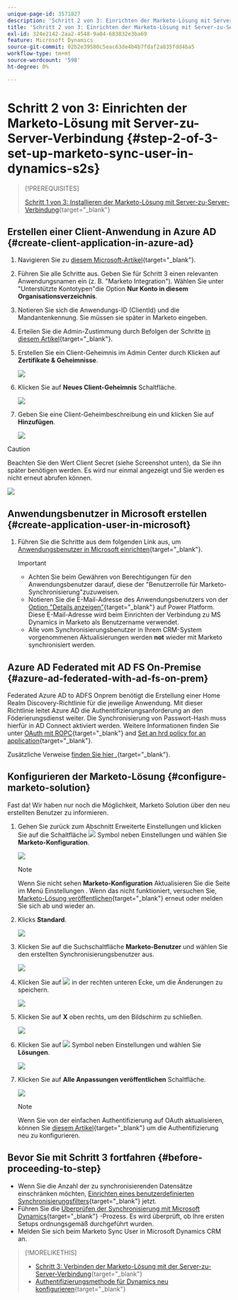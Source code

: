 ```yaml
---
unique-page-id: 3571827
description: 'Schritt 2 von 3: Einrichten der Marketo-Lösung mit Server-zu-Server-Verbindung - Marketo Docs - Produktdokumentation'
title: 'Schritt 2 von 3: Einrichten der Marketo-Lösung mit Server-zu-Server-Verbindung'
exl-id: 324e2142-2aa2-4548-9a04-683832e3ba69
feature: Microsoft Dynamics
source-git-commit: 02b2e39580c5eac63de4b4b7fdaf2a835fdd4ba5
workflow-type: tm+mt
source-wordcount: '598'
ht-degree: 0%

---
```


# Schritt 2 von 3: Einrichten der Marketo-Lösung mit Server-zu-Server-Verbindung {#step-2-of-3-set-up-marketo-sync-user-in-dynamics-s2s}

>[!PREREQUISITES]
>
>[Schritt 1 von 3: Installieren der Marketo-Lösung mit Server-zu-Server-Verbindung](/help/marketo/product-docs/crm-sync/microsoft-dynamics-sync/sync-setup/microsoft-dynamics-365-with-s2s-connection/step-1-of-3-install.md){target="_blank"}

## Erstellen einer Client-Anwendung in Azure AD {#create-client-application-in-azure-ad}

1. Navigieren Sie zu [diesem Microsoft-Artikel](https://docs.microsoft.com/en-us/powerapps/developer/common-data-service/walkthrough-register-app-azure-active-directory#create-an-application-registration){target="_blank"}.

1. Führen Sie alle Schritte aus. Geben Sie für Schritt 3 einen relevanten Anwendungsnamen ein (z. B. &quot;Marketo Integration&quot;). Wählen Sie unter &quot;Unterstützte Kontotypen&quot;die Option **Nur Konto in diesem Organisationsverzeichnis**.

1. Notieren Sie sich die Anwendungs-ID (ClientId) und die Mandantenkennung. Sie müssen sie später in Marketo eingeben.

1. Erteilen Sie die Admin-Zustimmung durch Befolgen der Schritte [in diesem Artikel](/help/marketo/product-docs/crm-sync/microsoft-dynamics-sync/sync-setup/grant-consent-for-client-id-and-app-registration.md){target="_blank"}.

1. Erstellen Sie ein Client-Geheimnis im Admin Center durch Klicken auf **Zertifikate &amp; Geheimnisse**.

   ![](assets/step-2-of-3-set-up-marketo-sync-user-in-dynamics-s2s-1.png)

1. Klicken Sie auf **Neues Client-Geheimnis** Schaltfläche.

   ![](assets/step-2-of-3-set-up-marketo-sync-user-in-dynamics-s2s-2.png)

1. Geben Sie eine Client-Geheimbeschreibung ein und klicken Sie auf **Hinzufügen**.

   ![](assets/step-2-of-3-set-up-marketo-sync-user-in-dynamics-s2s-3.png)

>[!CAUTION]
>
>Beachten Sie den Wert Client Secret (siehe Screenshot unten), da Sie ihn später benötigen werden. Es wird nur einmal angezeigt und Sie werden es nicht erneut abrufen können.

![](assets/step-2-of-3-set-up-marketo-sync-user-in-dynamics-s2s-4.png)

## Anwendungsbenutzer in Microsoft erstellen {#create-application-user-in-microsoft}

1. Führen Sie die Schritte aus dem folgenden Link aus, um [Anwendungsbenutzer in Microsoft einrichten](https://docs.microsoft.com/en-us/powerapps/developer/common-data-service/use-single-tenant-server-server-authentication#application-user-creation){target="_blank"}.

   >[!IMPORTANT]
   >
   >* Achten Sie beim Gewähren von Berechtigungen für den Anwendungsbenutzer darauf, diese der &quot;Benutzerrolle für Marketo-Synchronisierung&quot;zuzuweisen.
   >* Notieren Sie die E-Mail-Adresse des Anwendungsbenutzers von der [Option &quot;Details anzeigen&quot;](https://docs.microsoft.com/en-us/power-platform/admin/manage-application-users#view-or-edit-the-details-of-an-application-user){target="_blank"} auf Power Platform. Diese E-Mail-Adresse wird beim Einrichten der Verbindung zu MS Dynamics in Marketo als Benutzername verwendet.
   >* Alle vom Synchronisierungsbenutzer in Ihrem CRM-System vorgenommenen Aktualisierungen werden **not** wieder mit Marketo synchronisiert werden.

## Azure AD Federated mit AD FS On-Premise {#azure-ad-federated-with-ad-fs-on-prem}

Federated Azure AD to ADFS Onprem benötigt die Erstellung einer Home Realm Discovery-Richtlinie für die jeweilige Anwendung. Mit dieser Richtlinie leitet Azure AD die Authentifizierungsanforderung an den Föderierungsdienst weiter. Die Synchronisierung von Passwort-Hash muss hierfür in AD Connect aktiviert werden. Weitere Informationen finden Sie unter [OAuth mit ROPC](https://docs.microsoft.com/en-us/azure/active-directory/develop/v2-oauth-ropc){target="_blank"} and [Set an hrd policy for an application](https://docs.microsoft.com/en-us/azure/active-directory/manage-apps/configure-authentication-for-federated-users-portal#example-set-an-hrd-policy-for-an-application){target="_blank"}.

Zusätzliche Verweise [finden Sie hier .](https://docs.microsoft.com/en-us/azure/active-directory/reports-monitoring/concept-all-sign-ins#:~:text=Interactive%20user%20sign%2Dins%20are,as%20the%20Microsoft%20Authenticator%20app.&amp;text=This%20report%20also%20include%20federated,are%20federated%20to%20Azure%20AD.){target="_blank"}.

## Konfigurieren der Marketo-Lösung {#configure-marketo-solution}

Fast da! Wir haben nur noch die Möglichkeit, Marketo Solution über den neu erstellten Benutzer zu informieren.

1. Gehen Sie zurück zum Abschnitt Erweiterte Einstellungen und klicken Sie auf die Schaltfläche ![](assets/image2015-5-13-15-3a49-3a19.png) Symbol neben Einstellungen und wählen Sie **Marketo-Konfiguration**.

   ![](assets/fourteen.png)

   >[!NOTE]
   >
   >Wenn Sie nicht sehen **Marketo-Konfiguration** Aktualisieren Sie die Seite im Menü Einstellungen . Wenn das nicht funktioniert, versuchen Sie, [Marketo-Lösung veröffentlichen](/help/marketo/product-docs/crm-sync/microsoft-dynamics-sync/sync-setup/microsoft-dynamics-365-with-s2s-connection/step-1-of-3-install.md){target="_blank"} erneut oder melden Sie sich ab und wieder an.

1. Klicks **Standard**.

   ![](assets/fifteen.png)

1. Klicken Sie auf die Suchschaltfläche **Marketo-Benutzer** und wählen Sie den erstellten Synchronisierungsbenutzer aus.

   ![](assets/sixteen.png)

1. Klicken Sie auf ![](assets/image2015-3-13-15-3a10-3a11.png) in der rechten unteren Ecke, um die Änderungen zu speichern.

   ![](assets/image2015-3-13-15-3a3-3a3.png)

1. Klicken Sie auf **X** oben rechts, um den Bildschirm zu schließen.

   ![](assets/seventeen.png)

1. Klicken Sie auf ![](assets/image2015-5-13-15-3a49-3a19-1.png) Symbol neben Einstellungen und wählen Sie **Lösungen**.

   ![](assets/eighteen.png)

1. Klicken Sie auf **Alle Anpassungen veröffentlichen** Schaltfläche.

   ![](assets/nineteen.png)

   >[!NOTE]
   >
   >Wenn Sie von der einfachen Authentifizierung auf OAuth aktualisieren, können Sie [diesem Artikel](/help/marketo/product-docs/crm-sync/microsoft-dynamics-sync/sync-setup/reconfigure-dynamics-authentication-method.md){target="_blank"} um die Authentifizierung neu zu konfigurieren.

## Bevor Sie mit Schritt 3 fortfahren {#before-proceeding-to-step}

* Wenn Sie die Anzahl der zu synchronisierenden Datensätze einschränken möchten, [Einrichten eines benutzerdefinierten Synchronisierungsfilters](/help/marketo/product-docs/crm-sync/microsoft-dynamics-sync/create-a-custom-dynamics-sync-filter.md){target="_blank"} jetzt.
* Führen Sie die [Überprüfen der Synchronisierung mit Microsoft Dynamics](/help/marketo/product-docs/crm-sync/microsoft-dynamics-sync/sync-setup/validate-microsoft-dynamics-sync.md){target="_blank"} -Prozess. Es wird überprüft, ob Ihre ersten Setups ordnungsgemäß durchgeführt wurden.
* Melden Sie sich beim Marketo Sync User in Microsoft Dynamics CRM an.

>[!MORELIKETHIS]
>
>* [Schritt 3: Verbinden der Marketo-Lösung mit der Server-zu-Server-Verbindung](/help/marketo/product-docs/crm-sync/microsoft-dynamics-sync/sync-setup/microsoft-dynamics-365-with-s2s-connection/step-3-of-3-connect.md){target="_blank"}
>* [Authentifizierungsmethode für Dynamics neu konfigurieren](/help/marketo/product-docs/crm-sync/microsoft-dynamics-sync/sync-setup/reconfigure-dynamics-authentication-method.md){target="_blank"}
